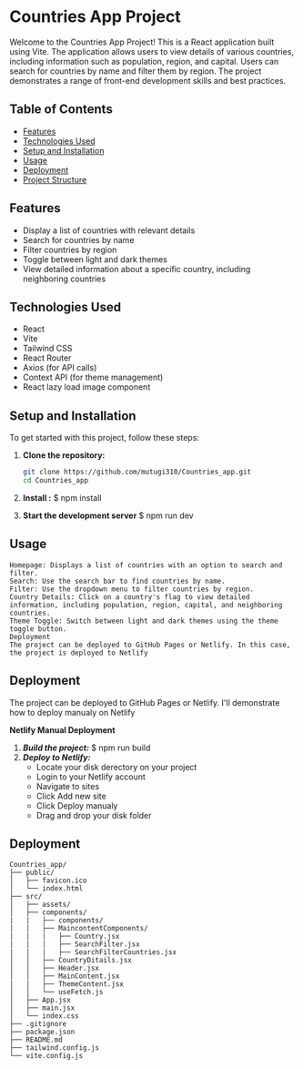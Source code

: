 # Countries App Project

Welcome to the Countries App Project! This is a React application built using Vite. The application allows users to view details of various countries, including information such as population, region, and capital. Users can search for countries by name and filter them by region. The project demonstrates a range of front-end development skills and best practices.

## Table of Contents

- [Features](#features)
- [Technologies Used](#technologies-used)
- [Setup and Installation](#setup-and-installation)
- [Usage](#usage)
- [Deployment](#deployment)
- [Project Structure]()

## Features

- Display a list of countries with relevant details
- Search for countries by name
- Filter countries by region
- Toggle between light and dark themes
- View detailed information about a specific country, including neighboring countries

## Technologies Used

- React
- Vite
- Tailwind CSS
- React Router
- Axios (for API calls)
- Context API (for theme management)
- React lazy load image component

## Setup and Installation

To get started with this project, follow these steps:

1. **Clone the repository:**

   ```sh
   git clone https://github.com/mutugi310/Countries_app.git 
   cd Countries_app
2. **Install :**
    $ npm install
3. **Start the development server**
    $ npm run dev

## Usage
    Homepage: Displays a list of countries with an option to search and filter.
    Search: Use the search bar to find countries by name.
    Filter: Use the dropdown menu to filter countries by region.
    Country Details: Click on a country's flag to view detailed information, including population, region, capital, and neighboring countries.
    Theme Toggle: Switch between light and dark themes using the theme toggle button.
    Deployment
    The project can be deployed to GitHub Pages or Netlify. In this case, the project is deployed to Netlify

## Deployment 
The project can be deployed to GitHub Pages or Netlify. I'll demonstrate how to deploy manualy on Netlify 

**Netlify Manual Deployment**
1. ***Build the project:***
    $ npm run build
2. ***Deploy to Netlify:***
    - Locate your disk derectory on your project
    - Login to your Netlify account
    - Navigate to sites
    - Click Add new site
    - Click Deploy manualy
    - Drag and drop your disk folder

## Deployment 
    Countries_app/
    ├── public/
    │   ├── favicon.ico
    │   └── index.html
    ├── src/
    │   ├── assets/
    │   ├── components/
    |   |   ├── components/
    |   |   ├── MaincontentComponents/
    |   |   |   ├── Country.jsx
    |   |   |   ├── SearchFilter.jsx
    |   |   |   ├── SearchFilterCountries.jsx
    │   │   ├── CountryDitails.jsx
    │   │   ├── Header.jsx
    │   │   ├── MainContent.jsx
    |   |   ├── ThemeContent.jsx
    │   │   └── useFetch.js
    │   ├── App.jsx
    │   ├── main.jsx
    │   └── index.css
    ├── .gitignore
    ├── package.json
    ├── README.md
    ├── tailwind.config.js
    └── vite.config.js
